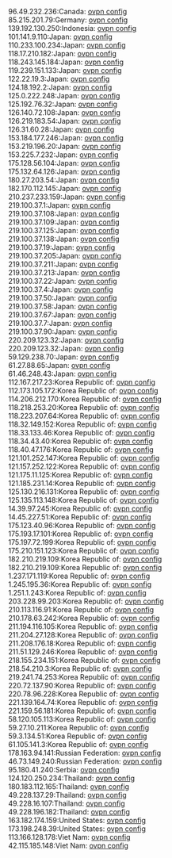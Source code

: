 96.49.232.236:Canada: [ovpn config](vpn/96_49_232_236.ovpn)  
85.215.201.79:Germany: [ovpn config](vpn/85_215_201_79.ovpn)  
139.192.130.250:Indonesia: [ovpn config](vpn/139_192_130_250.ovpn)  
101.141.9.110:Japan: [ovpn config](vpn/101_141_9_110.ovpn)  
110.233.100.234:Japan: [ovpn config](vpn/110_233_100_234.ovpn)  
118.17.210.182:Japan: [ovpn config](vpn/118_17_210_182.ovpn)  
118.243.145.184:Japan: [ovpn config](vpn/118_243_145_184.ovpn)  
119.239.151.133:Japan: [ovpn config](vpn/119_239_151_133.ovpn)  
122.22.19.3:Japan: [ovpn config](vpn/122_22_19_3.ovpn)  
124.18.192.2:Japan: [ovpn config](vpn/124_18_192_2.ovpn)  
125.0.222.248:Japan: [ovpn config](vpn/125_0_222_248.ovpn)  
125.192.76.32:Japan: [ovpn config](vpn/125_192_76_32.ovpn)  
126.140.72.108:Japan: [ovpn config](vpn/126_140_72_108.ovpn)  
126.219.183.54:Japan: [ovpn config](vpn/126_219_183_54.ovpn)  
126.31.60.28:Japan: [ovpn config](vpn/126_31_60_28.ovpn)  
153.184.177.246:Japan: [ovpn config](vpn/153_184_177_246.ovpn)  
153.219.196.20:Japan: [ovpn config](vpn/153_219_196_20.ovpn)  
153.225.7.232:Japan: [ovpn config](vpn/153_225_7_232.ovpn)  
175.128.56.104:Japan: [ovpn config](vpn/175_128_56_104.ovpn)  
175.132.64.126:Japan: [ovpn config](vpn/175_132_64_126.ovpn)  
180.27.203.54:Japan: [ovpn config](vpn/180_27_203_54.ovpn)  
182.170.112.145:Japan: [ovpn config](vpn/182_170_112_145.ovpn)  
210.237.233.159:Japan: [ovpn config](vpn/210_237_233_159.ovpn)  
219.100.37.1:Japan: [ovpn config](vpn/219_100_37_1.ovpn)  
219.100.37.108:Japan: [ovpn config](vpn/219_100_37_108.ovpn)  
219.100.37.109:Japan: [ovpn config](vpn/219_100_37_109.ovpn)  
219.100.37.125:Japan: [ovpn config](vpn/219_100_37_125.ovpn)  
219.100.37.138:Japan: [ovpn config](vpn/219_100_37_138.ovpn)  
219.100.37.19:Japan: [ovpn config](vpn/219_100_37_19.ovpn)  
219.100.37.205:Japan: [ovpn config](vpn/219_100_37_205.ovpn)  
219.100.37.211:Japan: [ovpn config](vpn/219_100_37_211.ovpn)  
219.100.37.213:Japan: [ovpn config](vpn/219_100_37_213.ovpn)  
219.100.37.22:Japan: [ovpn config](vpn/219_100_37_22.ovpn)  
219.100.37.4:Japan: [ovpn config](vpn/219_100_37_4.ovpn)  
219.100.37.50:Japan: [ovpn config](vpn/219_100_37_50.ovpn)  
219.100.37.58:Japan: [ovpn config](vpn/219_100_37_58.ovpn)  
219.100.37.67:Japan: [ovpn config](vpn/219_100_37_67.ovpn)  
219.100.37.7:Japan: [ovpn config](vpn/219_100_37_7.ovpn)  
219.100.37.90:Japan: [ovpn config](vpn/219_100_37_90.ovpn)  
220.209.123.32:Japan: [ovpn config](vpn/220_209_123_32.ovpn)  
220.209.123.32:Japan: [ovpn config](vpn/220_209_123_32.ovpn)  
59.129.238.70:Japan: [ovpn config](vpn/59_129_238_70.ovpn)  
61.27.88.65:Japan: [ovpn config](vpn/61_27_88_65.ovpn)  
61.46.248.43:Japan: [ovpn config](vpn/61_46_248_43.ovpn)  
112.167.217.23:Korea Republic of: [ovpn config](vpn/112_167_217_23.ovpn)  
112.173.105.172:Korea Republic of: [ovpn config](vpn/112_173_105_172.ovpn)  
114.206.212.170:Korea Republic of: [ovpn config](vpn/114_206_212_170.ovpn)  
118.218.253.20:Korea Republic of: [ovpn config](vpn/118_218_253_20.ovpn)  
118.223.207.64:Korea Republic of: [ovpn config](vpn/118_223_207_64.ovpn)  
118.32.149.152:Korea Republic of: [ovpn config](vpn/118_32_149_152.ovpn)  
118.33.133.46:Korea Republic of: [ovpn config](vpn/118_33_133_46.ovpn)  
118.34.43.40:Korea Republic of: [ovpn config](vpn/118_34_43_40.ovpn)  
118.40.47.176:Korea Republic of: [ovpn config](vpn/118_40_47_176.ovpn)  
121.101.252.147:Korea Republic of: [ovpn config](vpn/121_101_252_147.ovpn)  
121.157.252.122:Korea Republic of: [ovpn config](vpn/121_157_252_122.ovpn)  
121.175.11.125:Korea Republic of: [ovpn config](vpn/121_175_11_125.ovpn)  
121.185.231.14:Korea Republic of: [ovpn config](vpn/121_185_231_14.ovpn)  
125.130.216.131:Korea Republic of: [ovpn config](vpn/125_130_216_131.ovpn)  
125.135.113.148:Korea Republic of: [ovpn config](vpn/125_135_113_148.ovpn)  
14.39.97.245:Korea Republic of: [ovpn config](vpn/14_39_97_245.ovpn)  
14.45.227.51:Korea Republic of: [ovpn config](vpn/14_45_227_51.ovpn)  
175.123.40.96:Korea Republic of: [ovpn config](vpn/175_123_40_96.ovpn)  
175.193.17.101:Korea Republic of: [ovpn config](vpn/175_193_17_101.ovpn)  
175.197.72.199:Korea Republic of: [ovpn config](vpn/175_197_72_199.ovpn)  
175.210.151.123:Korea Republic of: [ovpn config](vpn/175_210_151_123.ovpn)  
182.210.219.109:Korea Republic of: [ovpn config](vpn/182_210_219_109.ovpn)  
182.210.219.109:Korea Republic of: [ovpn config](vpn/182_210_219_109.ovpn)  
1.237.171.119:Korea Republic of: [ovpn config](vpn/1_237_171_119.ovpn)  
1.245.195.36:Korea Republic of: [ovpn config](vpn/1_245_195_36.ovpn)  
1.251.1.243:Korea Republic of: [ovpn config](vpn/1_251_1_243.ovpn)  
203.228.99.203:Korea Republic of: [ovpn config](vpn/203_228_99_203.ovpn)  
210.113.116.91:Korea Republic of: [ovpn config](vpn/210_113_116_91.ovpn)  
210.178.63.242:Korea Republic of: [ovpn config](vpn/210_178_63_242.ovpn)  
211.194.116.105:Korea Republic of: [ovpn config](vpn/211_194_116_105.ovpn)  
211.204.27.128:Korea Republic of: [ovpn config](vpn/211_204_27_128.ovpn)  
211.208.176.18:Korea Republic of: [ovpn config](vpn/211_208_176_18.ovpn)  
211.51.129.246:Korea Republic of: [ovpn config](vpn/211_51_129_246.ovpn)  
218.155.234.151:Korea Republic of: [ovpn config](vpn/218_155_234_151.ovpn)  
218.54.210.3:Korea Republic of: [ovpn config](vpn/218_54_210_3.ovpn)  
219.241.74.253:Korea Republic of: [ovpn config](vpn/219_241_74_253.ovpn)  
220.72.137.90:Korea Republic of: [ovpn config](vpn/220_72_137_90.ovpn)  
220.78.96.228:Korea Republic of: [ovpn config](vpn/220_78_96_228.ovpn)  
221.139.164.74:Korea Republic of: [ovpn config](vpn/221_139_164_74.ovpn)  
221.159.56.181:Korea Republic of: [ovpn config](vpn/221_159_56_181.ovpn)  
58.120.105.113:Korea Republic of: [ovpn config](vpn/58_120_105_113.ovpn)  
59.27.10.211:Korea Republic of: [ovpn config](vpn/59_27_10_211.ovpn)  
59.3.134.51:Korea Republic of: [ovpn config](vpn/59_3_134_51.ovpn)  
61.105.141.3:Korea Republic of: [ovpn config](vpn/61_105_141_3.ovpn)  
178.163.94.141:Russian Federation: [ovpn config](vpn/178_163_94_141.ovpn)  
46.73.149.240:Russian Federation: [ovpn config](vpn/46_73_149_240.ovpn)  
95.180.41.240:Serbia: [ovpn config](vpn/95_180_41_240.ovpn)  
124.120.250.234:Thailand: [ovpn config](vpn/124_120_250_234.ovpn)  
180.183.112.165:Thailand: [ovpn config](vpn/180_183_112_165.ovpn)  
49.228.137.29:Thailand: [ovpn config](vpn/49_228_137_29.ovpn)  
49.228.16.107:Thailand: [ovpn config](vpn/49_228_16_107.ovpn)  
49.228.196.182:Thailand: [ovpn config](vpn/49_228_196_182.ovpn)  
163.182.174.159:United States: [ovpn config](vpn/163_182_174_159.ovpn)  
173.198.248.39:United States: [ovpn config](vpn/173_198_248_39.ovpn)  
113.166.128.178:Viet Nam: [ovpn config](vpn/113_166_128_178.ovpn)  
42.115.185.148:Viet Nam: [ovpn config](vpn/42_115_185_148.ovpn)  
